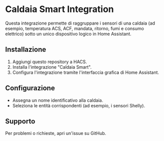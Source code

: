 # Caldaia Smart Integration

Questa integrazione permette di raggruppare i sensori di una caldaia (ad esempio, temperatura ACS, ACF, mandata, ritorno, fumi e consumo elettrico) sotto un unico dispositivo logico in Home Assistant.

## Installazione
1. Aggiungi questo repository a HACS.
2. Installa l'integrazione "Caldaia Smart".
3. Configura l'integrazione tramite l'interfaccia grafica di Home Assistant.

## Configurazione
- Assegna un nome identificativo alla caldaia.
- Seleziona le entità corrispondenti (ad esempio, i sensori Shelly).

## Supporto
Per problemi o richieste, apri un'issue su GitHub.

